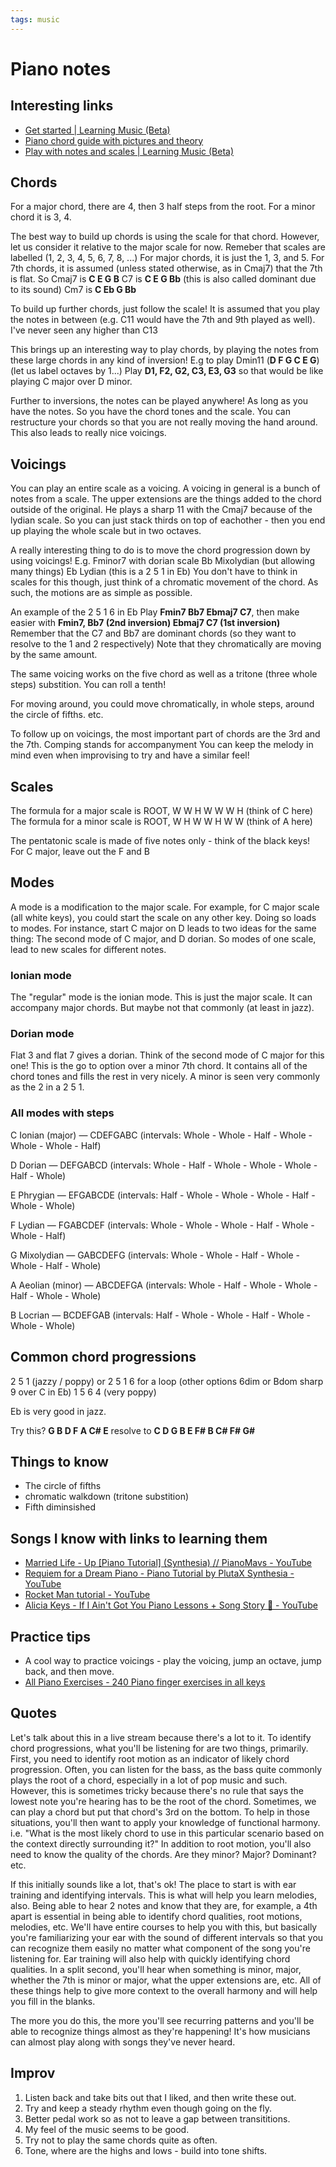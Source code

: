 ```yaml
---
tags: music
---
```


# Piano notes

## Interesting links

- [ Get started | Learning Music (Beta)](https://learningmusic.ableton.com/index.html)
- [Piano chord guide with pictures and theory](https://www.pianochord.org/)
- [ Play with notes and scales | Learning Music (Beta)](https://learningmusic.ableton.com/notes-and-scales/play-with-notes-and-scales.html)

## Chords

For a major chord, there are 4, then 3 half steps from the root. For a minor chord it is 3, 4.

The best way to build up chords is using the scale for that chord.
However, let us consider it relative to the major scale for now.
Remeber that scales are labelled (1, 2, 3, 4, 5, 6, 7, 8, ...)
For major chords, it is just the 1, 3, and 5.
For 7th chords, it is assumed (unless stated otherwise, as in Cmaj7) that the 7th is flat.
So Cmaj7 is **C E G B**
C7 is **C E G Bb** (this is also called dominant due to its sound)
Cm7 is **C Eb G Bb**

To build up further chords, just follow the scale! It is assumed that you play the notes in between (e.g. C11 would have the 7th and 9th played as well).
I've never seen any higher than C13

This brings up an interesting way to play chords, by playing the notes from these large chords in any kind of inversion!
E.g to play Dmin11 (**D F G C E G**) (let us label octaves by 1...)
Play **D1, F2, G2, C3, E3, G3** so that would be like playing C major over D minor.

Further to inversions, the notes can be played anywhere! As long as you have the notes.
So you have the chord tones and the scale.
You can restructure your chords so that you are not really moving the hand around.
This also leads to really nice voicings.

## Voicings

You can play an entire scale as a voicing.
A voicing in general is a bunch of notes from a scale.
The upper extensions are the things added to the chord outside of the original.
He plays a sharp 11 with the Cmaj7 because of the lydian scale.
So you can just stack thirds on top of eachother - then you end up playing the whole scale but in two octaves.

A really interesting thing to do is to move the chord progression down by using voicings!
E.g. Fminor7 with dorian scale
Bb Mixolydian (but allowing many things)
Eb Lydian
(this is a 2 5 1 in Eb)
You don't have to think in scales for this though, just think of a chromatic movement of the chord.
As such, the motions are as simple as possible.

An example of the 2 5 1 6 in Eb
Play **Fmin7 Bb7 Ebmaj7 C7**, then make easier with **Fmin7, Bb7 (2nd inversion) Ebmaj7 C7 (1st inversion)**
Remember that the C7 and Bb7 are dominant chords (so they want to resolve to the 1 and 2 respectively)
Note that they chromatically are moving by the same amount.

The same voicing works on the five chord as well as a tritone (three whole steps) substition.
You can roll a tenth!

For moving around, you could move chromatically, in whole steps, around the circle of fifths. etc.

To follow up on voicings, the most important part of chords are the 3rd and the 7th.
Comping stands for accompanyment
You can keep the melody in mind even when improvising to try and have a similar feel!

## Scales

The formula for a major scale is ROOT, W W H W W W H (think of C here)
The formula for a minor scale is ROOT, W H W W H W W (think of A here)

The pentatonic scale is made of five notes only - think of the black keys!
For C major, leave out the F and B

## Modes

A mode is a modification to the major scale. For example, for C major scale (all white keys), you could start the scale on any other key.
Doing so loads to modes. For instance, start C major on D leads to two ideas for the same thing:
The second mode of C major, and D dorian.
So modes of one scale, lead to new scales for different notes.

### Ionian mode

The "regular" mode is the ionian mode. This is just the major scale.
It can accompany major chords. But maybe not that commonly (at least in jazz).

### Dorian mode

Flat 3 and flat 7 gives a dorian.
Think of the second mode of C major for this one!
This is the go to option over a minor 7th chord.
It contains all of the chord tones and fills the rest in very nicely.
A minor is seen very commonly as the 2 in a 2 5 1.

### All modes with steps

C Ionian (major) — CDEFGABC
(intervals: Whole - Whole - Half - Whole - Whole - Whole - Half)

D Dorian — DEFGABCD
(intervals: Whole - Half - Whole - Whole - Whole - Half - Whole)

E Phrygian — EFGABCDE
(intervals: Half - Whole - Whole - Whole - Half - Whole - Whole)

F Lydian — FGABCDEF
(intervals: Whole - Whole - Whole - Half - Whole - Whole - Half)

G Mixolydian — GABCDEFG
(intervals: Whole - Whole - Half - Whole - Whole - Half - Whole)

A Aeolian (minor) — ABCDEFGA
(intervals: Whole - Half - Whole - Whole - Half - Whole - Whole)

B Locrian — BCDEFGAB
(intervals: Half - Whole - Whole - Half - Whole - Whole - Whole)

## Common chord progressions

2 5 1 (jazzy / poppy) or 2 5 1 6 for a loop (other options 6dim or Bdom sharp 9 over C in Eb)
1 5 6 4 (very poppy)

Eb is very good in jazz.

Try this?
**G B D F A C# E** resolve to **C D G B E F# B C# F# G#**

## Things to know

- The circle of fifths
- chromatic walkdown (tritone substition)
- Fifth diminsished

## Songs I know with links to learning them

- [Married Life - Up [Piano Tutorial] (Synthesia) // PianoMavs - YouTube](https://www.youtube.com/watch?v=7eQBm-j8Ev0&list=PL5E18Yj9GfSSOph0pu3qy6aicBh_oo-u-&index=11)
- [Requiem for a Dream Piano - Piano Tutorial by PlutaX  Synthesia - YouTube](https://www.youtube.com/watch?v=nvKwLMJJfZQ&list=PL5E18Yj9GfSSOph0pu3qy6aicBh_oo-u-&index=16)
- [Rocket Man tutorial - YouTube](https://www.youtube.com/watch?v=iuG5KIIKvxk&list=PL5E18Yj9GfSSOph0pu3qy6aicBh_oo-u-&index=19)
- [Alicia Keys - If I Ain't Got You Piano Lessons + Song Story 🎹 - YouTube](https://www.youtube.com/watch?v=yYrAvxh-AvE&list=PL5E18Yj9GfSSOph0pu3qy6aicBh_oo-u-&index=31)

## Practice tips

- A cool way to practice voicings - play the voicing, jump an octave, jump back, and then move.
- [All Piano Exercises - 240 Piano finger exercises in all keys](https://www.hanon-online.com/all-piano-exercises/)

## Quotes

Let's talk about this in a live stream because there's a lot to it. To identify chord progressions, what you'll be listening for are two things, primarily. First, you need to identify root motion as an indicator of likely chord progression. Often, you can listen for the bass, as the bass quite commonly plays the root of a chord, especially in a lot of pop music and such. However, this is sometimes tricky because there's no rule that says the lowest note you're hearing has to be the root of the chord. Sometimes, we can play a chord but put that chord's 3rd on the bottom. To help in those situations, you'll then want to apply your knowledge of functional harmony. i.e. "What is the most likely chord to use in this particular scenario based on the context directly surrounding it?" In addition to root motion, you'll also need to know the quality of the chords. Are they minor? Major? Dominant? etc.

If this initially sounds like a lot, that's ok! The place to start is with ear training and identifying intervals. This is what will help you learn melodies, also. Being able to hear 2 notes and know that they are, for example, a 4th apart is essential in being able to identify chord qualities, root motions, melodies, etc. We'll have entire courses to help you with this, but basically you're familiarizing your ear with the sound of different intervals so that you can recognize them easily no matter what component of the song you're listening for. Ear training will also help with quickly identifying chord qualities. In a split second, you'll hear when something is minor, major, whether the 7th is minor or major, what the upper extensions are, etc. All of these things help to give more context to the overall harmony and will help you fill in the blanks.

The more you do this, the more you'll see recurring patterns and you'll be able to recognize things almost as they're happening! It's how musicians can almost play along with songs they've never heard.

## Improv

1. Listen back and take bits out that I liked, and then write these out.
2. Try and keep a steady rhythm even though going on the fly.
3. Better pedal work so as not to leave a gap between transititions.
4. My feel of the music seems to be good.
5. Try not to play the same chords quite as often.
6. Tone, where are the highs and lows - build into tone shifts.